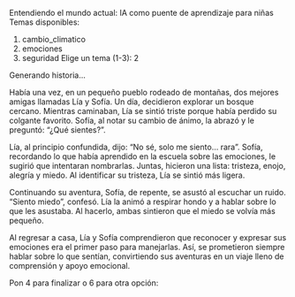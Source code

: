 Entendiendo el mundo actual: IA como puente de aprendizaje para niñas
Temas disponibles:
1. cambio_climatico
2. emociones
3. seguridad
Elige un tema (1-3): 2

Generando historia...

Había una vez, en un pequeño pueblo rodeado de montañas, dos mejores amigas llamadas Lía y Sofía. Un día, decidieron explorar un bosque cercano. Mientras caminaban, Lía se sintió triste porque había perdido su colgante favorito. Sofía, al notar su cambio de ánimo, la abrazó y le preguntó: “¿Qué sientes?”.

Lía, al principio confundida, dijo: “No sé, solo me siento… rara”. Sofía, recordando lo que había aprendido en la escuela sobre las emociones, le sugirió que intentaran nombrarlas. Juntas, hicieron una lista: tristeza, enojo, alegría y miedo. Al identificar su tristeza, Lía se sintió más ligera.

Continuando su aventura, Sofía, de repente, se asustó al escuchar un ruido. “Siento miedo”, confesó. Lía la animó a respirar hondo y a hablar sobre lo que les asustaba. Al hacerlo, ambas sintieron que el miedo se volvía más pequeño.

Al regresar a casa, Lía y Sofía comprendieron que reconocer y expresar sus emociones era el primer paso para manejarlas. Así, se prometieron siempre hablar sobre lo que sentían, convirtiendo sus aventuras en un viaje lleno de comprensión y apoyo emocional.

Pon 4 para finalizar o 6 para otra opción: